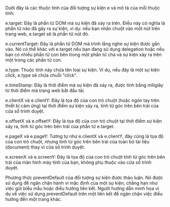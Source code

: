 Dưới đây là các thuộc tính của đối tượng sự kiện e và mô tả của mỗi thuộc tính:

e.target: Đây là phần tử DOM mà sự kiện đã xảy ra trên. Điều này có nghĩa là phần tử nào đã gây ra sự kiện, ví dụ: nếu bạn nhấn chuột vào một nút trên trang web, e.target sẽ là phần tử nút đó.

e.currentTarget: Đây là phần tử DOM mà trình lắng nghe sự kiện được gắn vào. Nó có thể khác với e.target nếu bạn đang sử dụng delegation hoặc nếu bạn có nhiều phần tử con bên trong một phần tử cha và sự kiện xảy ra trên một trong các phần tử con.

e.type: Thuộc tính này chứa tên loại sự kiện. Ví dụ, nếu đây là một sự kiện click, e.type sẽ chứa chuỗi "click".

e.timeStamp: Đây là thời điểm mà sự kiện đã xảy ra, được tính bằng miligiây từ thời điểm mà trang web bắt đầu tải.

e.clientX và e.clientY: Đây là tọa độ của con trỏ chuột (hoặc ngón tay trên thiết bị cảm ứng) tại thời điểm sự kiện xảy ra, tính từ góc trên bên trái của cửa sổ trình duyệt.

e.offsetX và e.offsetY: Đây là tọa độ của con trỏ chuột tại thời điểm sự kiện xảy ra, tính từ góc trên bên trái của phần tử e.target.

e.pageX và e.pageY: Tương tự như e.clientX và e.clientY, đây cũng là tọa độ của con trỏ chuột, nhưng tính từ góc trên bên trái của toàn bộ tài liệu (document) thay vì cửa sổ trình duyệt.

e.screenX và e.screenY: Đây là tọa độ của con trỏ chuột tính từ góc trên bên trái của màn hình máy tính của bạn, không phụ thuộc vào cửa sổ trình duyệt.


Phương thức preventDefault của đối tượng sự kiện được thảo luận. Nó được sử dụng để ngăn chặn hành vi mặc định của một sự kiện, chẳng hạn như việc gửi biểu mẫu hoặc điều hướng liên kết.
Người hướng dẫn minh họa ví dụ về việc sử dụng preventDefault trên một liên kết để ngăn chặn việc điều hướng đến một trang khác.
